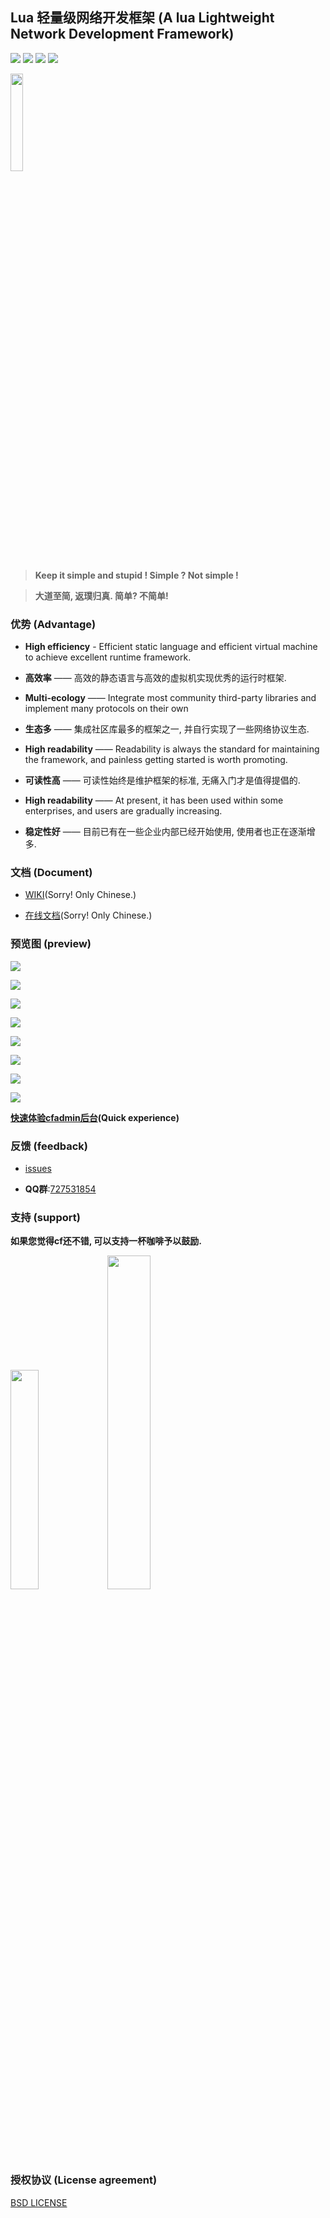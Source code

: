 ## Lua 轻量级网络开发框架 (A lua Lightweight Network Development Framework)
<p>
  <a><img src="https://img.shields.io/badge/Author-CandyMi-red.svg"></a>
  <a><img src="https://img.shields.io/static/v1?label=Language&message=Lua&color=blue"></a>
  <a><img src="https://img.shields.io/static/v1?label=License&message=BSD&color=green"></a>
  <a><img src="https://img.shields.io/static/v1?label=Support%20Platform&message=Linux/MacOSX/BSD/Windows&color=9cf"></a>
</p>

<p><img src="https://raw.githubusercontent.com/wiki/CandyMi/core_framework/images/cfadmin.png" height="20%" width="20%"/ ></p>

> **Keep it simple and stupid ! Simple ? Not simple !**

> **大道至简, 返璞归真. 简单? 不简单!**

### 优势 (Advantage)

  * **High efficiency** - Efficient static language and efficient virtual machine to achieve excellent runtime framework.

  * **高效率** —— 高效的静态语言与高效的虚拟机实现优秀的运行时框架.

  * **Multi-ecology** —— Integrate most community third-party libraries and implement many protocols on their own

  * **生态多** —— 集成社区库最多的框架之一, 并自行实现了一些网络协议生态.

  * **High readability** —— Readability is always the standard for maintaining the framework, and painless getting started is worth promoting.

  * **可读性高** —— 可读性始终是维护框架的标准, 无痛入门才是值得提倡的.

  * **High readability** —— At present, it has been used within some enterprises, and users are gradually increasing.

  * **稳定性好** —— 目前已有在一些企业内部已经开始使用, 使用者也正在逐渐增多.

### 文档 (Document)

  * [WIKI](https://github.com/CandyMi/core_framework/wiki)(Sorry! Only Chinese.)

  * [在线文档](https://candymi.github.io/LuaWeb)(Sorry! Only Chinese.)

### 预览图 (preview)

<p><img src="https://raw.githubusercontent.com/wiki/CandyMi/core_framework/images/pre-login.png"/></p>

<p><img src="https://raw.githubusercontent.com/wiki/CandyMi/core_framework/images/pre-dashboard.png"/></p>

<p><img src="https://raw.githubusercontent.com/wiki/CandyMi/core_framework/images/pre-profile.png"/></p>

<p><img src="https://raw.githubusercontent.com/wiki/CandyMi/core_framework/images/pre-user.png"/></p>

<p><img src="https://raw.githubusercontent.com/wiki/CandyMi/core_framework/images/pre-role.png"/></p>

<p><img src="https://raw.githubusercontent.com/wiki/CandyMi/core_framework/images/pre-header.png"/></p>

<p><img src="https://raw.githubusercontent.com/wiki/CandyMi/core_framework/images/pre-aside.png"/></p>

<p><img src="https://raw.githubusercontent.com/wiki/CandyMi/core_framework/images/pre-lang.png"/></p>

  **[快速体验cfadmin后台](https://github.com/CandyMi/core_framework/wiki/cfadmin)(Quick experience)**

### 反馈 (feedback)

  * [issues](https://github.com/CandyMi/core_framework/issues)

  * **QQ群**:[727531854](https://shang.qq.com/wpa/qunwpa?idkey=5cc977ebaf4eb17391b2c6b03eb0ee36e3d3c1871bc95ba3c96ffc426a9dc907)

### 支持 (support)

  **如果您觉得cf还不错, 可以支持一杯咖啡予以鼓励.**

<p>
  <img src="https://raw.githubusercontent.com/wiki/CandyMi/core_framework/images/zhifubao.jpeg" height="30%" width="30%">
  <img src="https://raw.githubusercontent.com/wiki/CandyMi/core_framework/images/weixin.jpeg" height="37%" width="37%">
</p>

### 授权协议 (License agreement)

  [BSD LICENSE](https://github.com/CandyMi/core_framework/blob/master/LICENSE)
